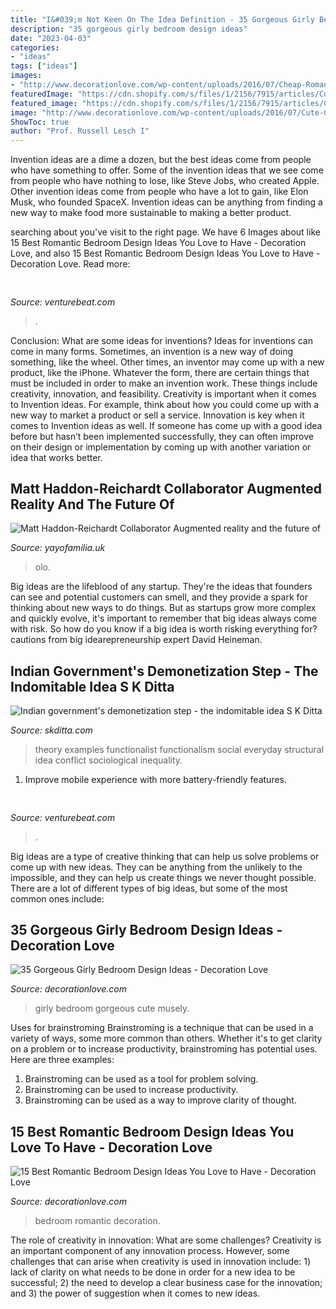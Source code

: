 ```yaml
---
title: "I&#039;m Not Keen On The Idea Definition - 35 Gorgeous Girly Bedroom Design Ideas"
description: "35 gorgeous girly bedroom design ideas"
date: "2023-04-03"
categories:
- "ideas"
tags: ["ideas"]
images:
- "http://www.decorationlove.com/wp-content/uploads/2016/07/Cheap-Romantic-Bedroom-Ideas.jpg"
featuredImage: "https://cdn.shopify.com/s/files/1/2156/7915/articles/Copyright_Olo_2_1280x960_crop_center.png?v=1570784812"
featured_image: "https://cdn.shopify.com/s/files/1/2156/7915/articles/Copyright_Olo_2_1280x960_crop_center.png?v=1570784812"
image: "http://www.decorationlove.com/wp-content/uploads/2016/07/Cute-Girly-Bedroom-Ideas.jpg"
ShowToc: true
author: "Prof. Russell Lesch I"
---
```



Invention ideas are a dime a dozen, but the best ideas come from people who have something to offer. Some of the invention ideas that we see come from people who have nothing to lose, like Steve Jobs, who created Apple. Other invention ideas come from people who have a lot to gain, like Elon Musk, who founded SpaceX. Invention ideas can be anything from finding a new way to make food more sustainable to making a better product.

	

		
searching about  you've visit to the right page. We have 6 Images about  like 15 Best Romantic Bedroom Design Ideas You Love to Have - Decoration Love,  and also 15 Best Romantic Bedroom Design Ideas You Love to Have - Decoration Love. Read more:
		
    
## 

<img loading=lazy src="https://venturebeat.com/wp-content/uploads/2019/10/ai-timeline.jpeg?w=800" onerror="this.onerror=null;this.src='https://tse2.mm.bing.net/th?id=OIP.DLF2wBXoLC1B7dXhGmyb5gHaDt&amp;pid=15.1';" alt="">

_Source: venturebeat.com_

>. 

	

Conclusion: What are some ideas for inventions?
Ideas for inventions can come in many forms. Sometimes, an invention is a new way of doing something, like the wheel. Other times, an inventor may come up with a new product, like the iPhone. Whatever the form, there are certain things that must be included in order to make an invention work. These things include creativity, innovation, and feasibility. 
Creativity is important when it comes to Invention ideas. For example, think about how you could come up with a new way to market a product or sell a service. Innovation is key when it comes to Invention ideas as well. If someone has come up with a good idea before but hasn’t been implemented successfully, they can often improve on their design or implementation by coming up with another variation or idea that works better.

    
## Matt Haddon-Reichardt Collaborator Augmented Reality And The Future Of

<img loading=lazy src="https://cdn.shopify.com/s/files/1/2156/7915/articles/Copyright_Olo_2_1280x960_crop_center.png?v=1570784812" onerror="this.onerror=null;this.src='https://tse1.mm.bing.net/th?id=OIP.aPI4VVHrCG7p8T848AR5wAHaFj&amp;pid=15.1';" alt="Matt Haddon-Reichardt Collaborator Augmented reality and the future of">

_Source: yayofamilia.uk_

>olo. 

	

Big ideas are the lifeblood of any startup. They're the ideas that founders can see and potential customers can smell, and they provide a spark for thinking about new ways to do things. But as startups grow more complex and quickly evolve, it's important to remember that big ideas always come with risk. So how do you know if a big idea is worth risking everything for? cautions from big idearepreneurship expert David Heineman.

    
## Indian Government&#039;s Demonetization Step - The Indomitable Idea S K Ditta

<img loading=lazy src="https://image.slidesharecdn.com/functionalist-social-theory-1232211358953870-3/95/functionalist-social-theory-2-728.jpg?cb=1232189813" onerror="this.onerror=null;this.src='https://tse2.mm.bing.net/th?id=OIP.4faL17GfWUSsXXGj_M1WGwHaFj&amp;pid=15.1';" alt="Indian government&#039;s demonetization step - the indomitable idea S K Ditta">

_Source: skditta.com_

>theory examples functionalist functionalism social everyday structural idea conflict sociological inequality. 

	

1. Improve mobile experience with more battery-friendly features.

    
## 

<img loading=lazy src="https://venturebeat.com/wp-content/uploads/2019/09/PortalTV_Superframe_1.jpg?w=800" onerror="this.onerror=null;this.src='https://tse3.mm.bing.net/th?id=OIP.Bdz4726lThVkMUL9C2deqQHaE0&amp;pid=15.1';" alt="">

_Source: venturebeat.com_

>. 

	

Big ideas are a type of creative thinking that can help us solve problems or come up with new ideas. They can be anything from the unlikely to the impossible, and they can help us create things we never thought possible. There are a lot of different types of big ideas, but some of the most common ones include: 

    
## 35 Gorgeous Girly Bedroom Design Ideas - Decoration Love

<img loading=lazy src="http://www.decorationlove.com/wp-content/uploads/2016/07/Cute-Girly-Bedroom-Ideas.jpg" onerror="this.onerror=null;this.src='https://tse4.mm.bing.net/th?id=OIP.VOyxSts4mINxZn0qwkcI2gHaJ3&amp;pid=15.1';" alt="35 Gorgeous Girly Bedroom Design Ideas - Decoration Love">

_Source: decorationlove.com_

>girly bedroom gorgeous cute musely. 

	

Uses for brainstroming
Brainstroming is a technique that can be used in a variety of ways, some more common than others. Whether it's to get clarity on a problem or to increase productivity, brainstroming has potential uses. Here are three examples: 

1) Brainstroming can be used as a tool for problem solving.
2) Brainstroming can be used to increase productivity.
3) Brainstroming can be used as a way to improve clarity of thought.

    
## 15 Best Romantic Bedroom Design Ideas You Love To Have - Decoration Love

<img loading=lazy src="http://www.decorationlove.com/wp-content/uploads/2016/07/Cheap-Romantic-Bedroom-Ideas.jpg" onerror="this.onerror=null;this.src='https://tse3.mm.bing.net/th?id=OIP.k92Tdausb072i9mKidf6bgHaLH&amp;pid=15.1';" alt="15 Best Romantic Bedroom Design Ideas You Love to Have - Decoration Love">

_Source: decorationlove.com_

>bedroom romantic decoration. 

	

The role of creativity in innovation: What are some challenges?
Creativity is an important component of any innovation process. However, some challenges that can arise when creativity is used in innovation include: 1) lack of clarity on what needs to be done in order for a new idea to be successful; 2) the need to develop a clear business case for the innovation; and 3) the power of suggestion when it comes to new ideas.


